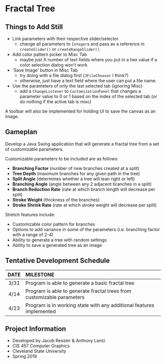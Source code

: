 # Fractal Tree

## Things to Add Still
- Link parameters with their respective slider/selector.
	- change all parameters to `Integer`s and pass as a reference in `createSlider()` or `createRangeSlider()`.
- Add color pattern picker to Misc Tab
	- maybe just X number of text fields where you put in a hex value if a color selection dialog won't work
- 'Save Image' button in Misc Tab
	- try doing with a file dialog first (`JFileChooser` I think?)
	- otherwise, just have a text field where the user can put a file name.
- Use the parameters of only the last selected tab (ignoring Misc)
	- add a `ChangeListener` to `CustomizationPanel` that changes a parameter value to 0 or 1 based on the index of the selected tab (or do nothing if the active tab is misc)

A toolbar will also be implemented for holding UI to save the canvas as an image.

## Gameplan

Develop a Java Swing application that will generate a fractal tree from a set of customizable parameters.

Customizable parameters to be included are as follows:

- **Branching Factor** (number of new branches created at a split)
- **Tree Depth** (maximum branches for any given path in the tree)
- **Split Angle** (determines whether a tree will lean right or left)
- **Branching Angle** (angle between any 2 adjacent branches in a split)
- **Branch Reduction Rate** (rate at which branch length will decrease per split)
- **Stroke Weight** (thickness of the branches)
- **Stroke Shrink Rate** (rate at which stroke weight will decrease per split)

Stretch features include:

- Customizable color pattern for branches
- Options to add variance in some of the parameters (i.e. branching factor with a range of 2-4)
- Ability to generate a tree with random settings
- Ability to save a generated tree as an image

## Tentative Development Schedule

| DATE  | MILESTONE                                                              |
| :---: | :--------------------------------------------------------------------- |
| 3/31  | Program is able to generate a basic fractal tree                       |
| 4/14  | Program is able to generate fractal trees from customizable parameters |
| 4/23  | Program is in working state with any additional features implemented   |

## Project Information

- Developed by Jacob Ressler & Anthony Lantz
- CIS 457 Computer Graphics
- Cleveland State University
- Spring 2019

